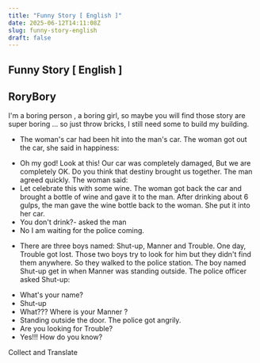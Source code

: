 ```yaml
---
title: "Funny Story [ English ]"
date: 2025-06-12T14:11:08Z
slug: funny-story-english
draft: false
---
```


## Funny Story [ English ]

## RoryBory

I'm a boring person , a boring girl, so maybe you will find those story are super boring ... so just throw bricks, I still need some to build my building.
 
 
* The woman's car had been hit into the man's car. The woman got out the car, she said in happiness:
- Oh my god! Look at this! Our car was completely damaged, But we are completely OK. Do you think that destiny brought us together.
The man agreed quickly. The woman said:
- Let celebrate this with some wine.
The woman got back the car and brought a bottle of wine and gave it to the man. After drinking about 6 gulps, the man gave the wine bottle back to the woman. She put it into her car.
- You don't drink?- asked the man
- No I am waiting for the police coming.
 
 
* There are three boys named: Shut-up, Manner and Trouble. One day, Trouble got lost. Those two boys try to look for him but they didn't find them anywhere. So they walked to the police station. The boy named Shut-up get in when Manner was standing outside. The police officer asked Shut-up:
- What's your name?
- Shut-up
- What??? Where is your Manner ?
- Standing outside the door.
The police got angrily.
- Are you looking for Trouble?
- Yes!!! How do you know?
 
 
Collect and Translate